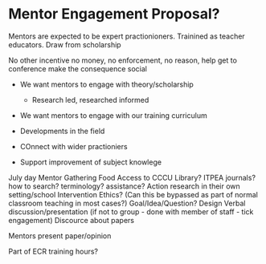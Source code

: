 Mentor Engagement Proposal?
==========================

Mentors are expected to be expert practionioners. Trainined as teacher educators. Draw from scholarship

No other incentive
no money, no enforcement, no reason, help get to conference
make the consequence social

* We want mentors to engage with theory/scholarship
    * Research led, researched informed
* We want mentors to engage with our training curriculum
  
* Developments in the field
* COnnect with wider practioniers
* Support improvement of subject knowlege



July day
Mentor Gathering
Food
Access to CCCU Library? ITPEA journals?
    how to search? terminology? assistance?
Action research in their own setting/school
Intervention
    Ethics? (Can this be bypassed as part of normal classroom teaching in most cases?)
Goal/Idea/Question?
Design
Verbal discussion/presentation
(if not to group - done with member of staff - tick engagement)
Discource about papers

Mentors present paper/opinion

Part of ECR training hours?

